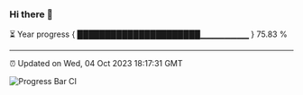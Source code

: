 ### Hi there 👋

⏳ Year progress { ██████████████████████▁▁▁▁▁▁▁▁ } 75.83 %

---

⏰ Updated on Wed, 04 Oct 2023 18:17:31 GMT

![Progress Bar CI](https://github.com/liununu/liununu/workflows/Progress%20Bar%20CI/badge.svg)

